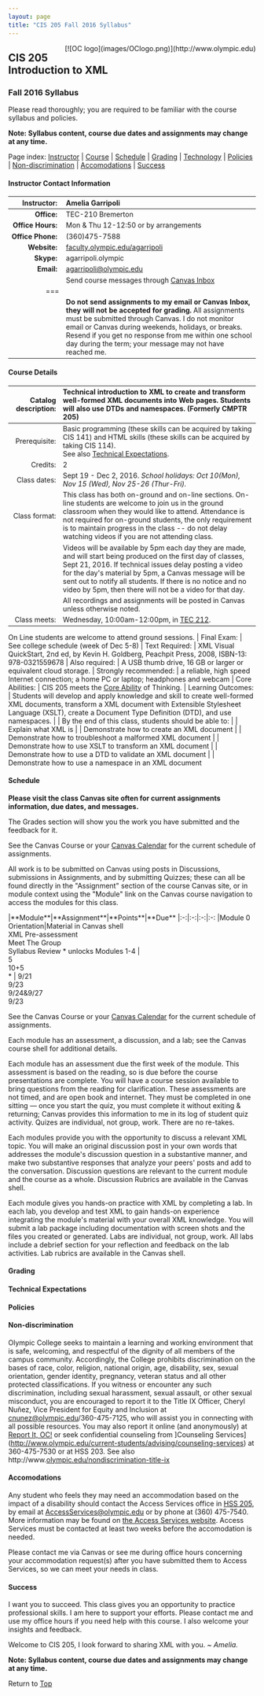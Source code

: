 ```yaml
---
layout: page
title: "CIS 205 Fall 2016 Syllabus"
---
```


<span style="float:right;">
[![OC logo](images/OClogo.png)](http://www.olympic.edu)
</span>

## CIS 205 Introduction to XML

### Fall 2016 Syllabus

Please read thoroughly; you are required to be familiar with the course syllabus and policies.
  
<i class="fa fa-exclamation-triangle"></i> **Note: Syllabus content, course due dates and
  assignments may change at any time.**

<i class="fa fa-bars"></i> Page index: [Instructor](#instructor) \| [Course](#course) \| 
[Schedule](#schedule) \| [Grading](#grading) \| [Technology](#expectations) \| 
[Policies](#policies) \| [Non-discrimination](#non-discrimination) \| 
[Accomodations](#accomodations) \| [Success](#success)

#### <i class="fa fa-comment-o" id="instructor"></i> Instructor Contact Information

| **Instructor:**&nbsp; | Amelia Garripoli
|--:|:--
| **Office:**&nbsp; | TEC-210 Bremerton
| **Office&nbsp;Hours:**&nbsp; | Mon & Thu 12-12:50 or by arrangements 
| **Office&nbsp;Phone:**&nbsp; | (360)475-7588
| **Website:**&nbsp; | [faculty.olympic.edu/agarripoli](http://faculty.olympic.edu/agarripoli)
| **Skype:**&nbsp; | agarripoli.olympic
| **Email:**&nbsp; | agarripoli@olympic.edu
| | Send course messages through [Canvas Inbox](https://olympic.instructure.com/conversations?)
|===
|| **Do not send assignments to my email or Canvas Inbox, they will not be accepted for grading.** All assignments must be submitted through Canvas. I do not monitor email or Canvas during weekends, holidays, or breaks. Resend if you get no response from me within one school day during the term; your message may not have reached me.


#### <i class="fa fa-graduation-cap" id="course"></i> Course Details

| Catalog description: | Technical introduction to XML to create and transform well-formed XML documents into Web pages. Students will also use DTDs and namespaces. (Formerly CMPTR 205)
|--:|:--
| Prerequisite: | Basic programming (these skills can be acquired by taking CIS 141) and HTML skills (these skills can be acquired by taking CIS 114).<br>See also [Technical Expectations](#expectations).
| Credits: | 2
| Class dates: | Sept 19 - Dec 2, 2016. *School holidays: Oct 10(Mon), Nov 15 (Wed), Nov 25-26 (Thur-Fri).*
| Class format: | This class has both on-ground and on-line sections. On-line students are welcome to join us in the ground classroom when they would like to attend. Attendance is not required for on-ground students, the only requirement is to maintain progress in the class -- do not delay watching videos if you are not attending class.
| | Videos will be available by 5pm each day they are made, and will start being produced on the first day of classes, Sept 21, 2016. If technical issues delay posting a video for the day's material by 5pm, a Canvas message will be sent out to notify all students. If there is no notice and no video by 5pm, then there will not be a video for that day.
| | All recordings and assignments will be posted in Canvas unless otherwise noted.
| Class meets: | Wednesday, 10:00am-12:00pm, in [TEC 212](http://apps.olympic.edu/CampusMap/?b=TEC).
On Line students are welcome to attend ground sessions.
| Final Exam: | See college schedule (week of Dec 5-8)
| <a id="TextRequired"></a>Text Required: | XML Visual QuickStart, 2nd ed, by Kevin H. Goldberg, Peachpit Press, 2008, ISBN-13: 978-0321559678
| Also required: | A USB thumb drive, 16 GB or larger or equivalent cloud storage.
| Strongly recommended: | a reliable, high speed Internet connection; a home PC or laptop; headphones and webcam
| Core Abilities: | CIS 205 meets the [Core Ability](http://www.olympic.edu/Students/DegreesCertificates/coreAbilities.htm) of Thinking.
| Learning Outcomes: | Students will develop and apply knowledge and skill to create well-formed XML documents, transform a XML document with Extensible Stylesheet Language (XSLT), create a Document Type Definition (DTD), and use namespaces. 
| | By the end of this class, students should be able to:
| | <i class="bloom2"></i> Explain what XML is
| | <i class="bloom4"></i> Demonstrate how to create an XML document
| | <i class="bloom5"></i> Demonstrate how to troubleshoot a malformed XML document
| | <i class="bloom4"></i> Demonstrate how to use XSLT to transform an XML document
| | <i class="bloom4"></i> Demonstrate how to use a DTD to validate an XML document
| | <i class="bloom4"></i> Demonstrate how to use a namespace in an XML document


#### <i class="fa fa-calendar" id="schedule"></i>Schedule

**Please visit the class Canvas site often for current assignments information, due dates, and messages.**

The Grades section will show you the work you have submitted and the feedback for it.

See the Canvas Course or your [Canvas Calendar](https://olympic.instructure.com/calendar) for the current schedule of assignments.

All work is to be submitted on Canvas using posts in Discussions, 
submissions in Assignments, and by submitting Quizzes; 
these can all be found directly in the "Assignment" 
section of the course Canvas site, or in module 
context using the "Module" link on the Canvas 
course navigation to access the modules for this class.

<div class="tabbords">
|**Module**|**Assignment**|**Points**|**Due**
|:-:|:-:|:-:|:-:
|Module 0 Orientation|Material in Canvas shell<br>XML Pre-assessment<br>Meet The Group<br>Syllabus Review * unlocks Modules 1-4
| <br>5<br>10+5<br>*
| 9/21<br>9/23<br>9/24&amp;9/27<br>9/23

<!--
</tr>
<tr>
<td rowspan="4" valign="top">Module 1 Creating an XML Document</td><td>
				Textbook Intro and Ch. 1</td><td class="ralign"></td><td>04/11</td>
				</tr><tr><td>Module 1 Assessment</td><td class="ralign">25</td><td>04/16</td>
				</tr><tr><td>Lab 1: DDoS Attack Data</td><td class="ralign">50</td><td>04/22</td>
				</tr><tr><td>Discussion post &amp; responses</td><td class="ralign">10+10</td><td>04/23&amp;04/26</td>
</tr>
<tr>
<td rowspan="4" valign="top">Module 2 Using XSLT to create HTML from XML</td><td>
				Textbook Ch. 2-4</td><td class="ralign"></td><td>05/02</td>
				</tr><tr><td>Module 2 Assessment</td><td class="ralign">25</td><td>05/07</td>
				</tr><tr><td>Lab 2: DDoS Attack Table</td><td class="ralign">50</td><td>05/13</td>
				</tr><tr><td>Discussion post &amp; responses</td><td class="ralign">10+10</td><td>05/14&amp;05/17</td>
</tr>
<tr>
<td rowspan="4" valign="top">Module 3 Creating a DTD to validate XML</td><td>
				Textbook Ch. 6-8</td><td class="ralign"></td><td>05/16</td>
				</tr><tr><td>Module 3 Assessment</td><td class="ralign">25</td><td>05/21</td>
				</tr><tr><td>Lab 3: Attack Data DTD</td><td class="ralign">50</td><td>05/27</td>
				</tr><tr><td>Discussion post &amp; responses</td><td class="ralign">10+10</td><td>05/28&amp;05/31</td>
</tr>
<tr>
<td rowspan="5" valign="top">Module 4 Using Namespaces in XML<br>

<small>This module spans two holidays, Nov. 17 and Nov. 26,<br />
so although it appears longer, it is also a 2-week module</small>
</td><td>
				Textbook Ch. 12 &amp; parts of Ch. 13</td><td class="ralign"></td><td>05/30</td>
				</tr><tr><td>Module 4 Assessment</td><td class="ralign">25</td><td>06/04</td>
				</tr><tr><td>Lab 4 Namespaces in XML, DTD, and XSLT</td><td class="ralign">50</td><td>06/10</td>
				</tr><tr><td>Discussion post &amp; responses</td><td class="ralign">10+10</td><td>06/11&amp;06/14</td>
            </tr><tr><td>Instructor Take-Away</td><td class="ralign">e.c.</td><td>06/13</td>
</tr>
<tr>
<td valign="top">Last lecture day of the term</td><td>Last day late work is accepted for grading</td><td></td><td>06/13</td>
</tr>
<tr><td valign="top">Total points</td><td></td><td class="ralign">400</td><td></td>
</tr>
</tbody></table>
-->
</div>

<p>See the Canvas Course or your <a href="https://olympic.instructure.com/calendar" target="_new">Canvas Calendar</a> for the current schedule of assignments.</p>

Each module has an assessment, a discussion, and a lab; see the Canvas course shell for additional details. 

Each module has an assessment due the first week of the module. This 
assessment is based on the reading, so is due before the course 
presentations are complete. You will have a course session available to 
bring questions from the reading for clarification. These assessments 
are not timed, and are open book and internet. They must be completed in
 one sitting — once you start the quiz, you must complete it without 
exiting &amp; returning; Canvas provides this information to me in its 
log of student quiz activity. Quizes are individual, not group, work. 
There are no re-takes.
</p><p>Each modules provide you with the opportunity to discuss a 
relevant XML topic. You will make an original discussion post in your 
own words that addresses the module's discussion question in a 
substantive manner, and make two substantive responses that analyze your
 peers' posts and add to the conversation.
Discussion questions are relevant to the current module and the course 
as a whole. Discussion Rubrics are available in the Canvas shell.</p>
<p>Each module gives you hands-on practice with XML by completing a lab.
 In each lab,  you develop and test XML to gain hands-on experience 
integrating the module's material with your overall XML knowledge. You 
will submit a lab package including documentation with screen shots and 
the files you created or generated. Labs are individual, not group, 
work. All labs include a debrief section for your reflection and 
feedback on the lab activities. Lab rubrics are available in the Canvas 
shell.</p>

#### Grading

#### Technical Expectations

#### Policies

#### <i class="fa fa-spock" id="non-discrimination"></i>Non-discrimination

Olympic College seeks to maintain a learning and working environment that 
is safe, welcoming, and respectful of the dignity of all members of the 
campus community.  Accordingly, the College prohibits discrimination on the 
bases of race, color, religion, national origin, age, disability, sex, sexual 
orientation, gender identity, pregnancy, veteran status and all other protected 
classifications.  If you witness or encounter any such discrimination, including 
sexual harassment, sexual assault, or other sexual misconduct, you are encouraged 
to report it to the Title IX Officer, Cheryl Nuñez, Vice President for Equity and 
Inclusion at cnunez@olympic.edu/360-475-7125, 
who will assist you in connecting with all possible 
resources.  You may also report it online (and anonymously) at 
[Report It, OC!](https://publicdocs.maxient.com/incidentreport.php?OlympicCollege)
or seek confidential counseling from 
]Counseling Services](http://www.olympic.edu/current-students/advising/counseling-services)
at 360-475-7530 or at HSS 203.  See also 
http://www.[olympic.edu/nondiscrimination-title-ix](http://www.olympic.edu/nondiscrimination-title-ix)

#### <i class="fa fa-globe" id="accomodations"></i> Accomodations

Any student who feels they may need an accommodation based on the impact of a
disability should contact the Access Services office in 
[HSS 205](http://apps.olympic.edu/CampusMap/?b=HSS), 
by email at [AccessServices@olympic.edu](mailto:AccessServices@olympic.edu) 
or by phone at (360) 475-7540. More information may be found on 
[the Access Services website](http://www.olympic.edu/AccessServices). 
Access Services must be contacted at least two weeks before the accomodation is needed.

Please contact me via Canvas or see me during office hours concerning your accommodation request(s)
after you have submitted them to Access Services,
so we can meet your needs in class.

#### <i class="fa fa-rocket" id="success"></i> Success

I want you to succeed. This class gives you an opportunity to practice professional
skills. I am here to support your efforts.
Please contact me and use my office hours if you need help with this course.
I also welcome your insights and feedback. 

Welcome to CIS 205, I look forward to sharing XML with you. *\~ Amelia.*

<i class="fa fa-exclamation-triangle"></i> **Note: Syllabus content, course due dates and assignments may change at any time.**

Return to [Top](#cis-205-introduction-to-xml)


